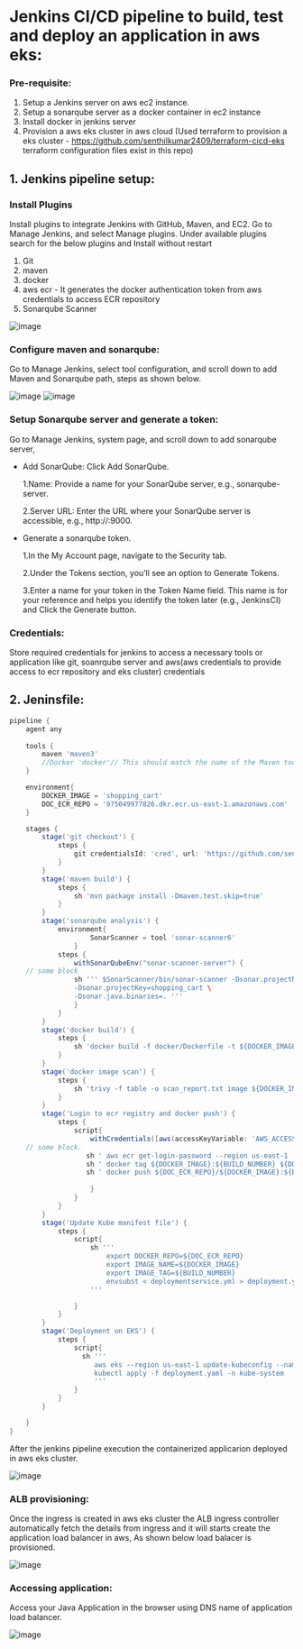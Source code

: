 # Jenkins CI/CD pipeline to build, test and deploy an application in aws eks:

### Pre-requisite:

1. Setup a Jenkins server on aws ec2 instance.
2. Setup a sonarqube server as a docker container in ec2 instance
3. Install docker in jenkins server
4. Provision a aws eks cluster in aws cloud (Used terraform to provision a eks cluster - https://github.com/senthilkumar2409/terraform-cicd-eks terraform configuration files exist in this repo)

## 1. Jenkins pipeline setup:

### Install Plugins
   Install plugins to integrate Jenkins with GitHub, Maven, and EC2. Go to Manage Jenkins, and select Manage plugins. Under available plugins search for the below plugins and Install without restart
   1. Git
   2. maven
   3. docker
   4. aws ecr - It generates the docker authentication token from aws credentials to access ECR repository
   5. Sonarqube Scanner

   ![image](https://github.com/user-attachments/assets/751d7010-cc41-429b-a266-a9f19981077e)

### Configure maven and sonarqube:
   Go to Manage Jenkins, select tool configuration, and scroll down to add Maven and Sonarqube path, steps as shown below.
    
   ![image](https://github.com/user-attachments/assets/c30afc8c-03cc-490a-b5ca-b86c4a3e3e90)
   ![image](https://github.com/user-attachments/assets/079ccfcd-dde6-4834-8461-19ed54451f41)
   
### Setup Sonarqube server and generate a token:
   Go to Manage Jenkins, system page, and scroll down to add sonarqube server,
   * Add SonarQube: Click Add SonarQube.
     
      1.Name: Provide a name for your SonarQube server, e.g., sonarqube-server.
     
      2.Server URL: Enter the URL where your SonarQube server is accessible, e.g., http://<server-url>:9000.
   
   * Generate a sonarqube token.

      1.In the My Account page, navigate to the Security tab.
     
      2.Under the Tokens section, you’ll see an option to Generate Tokens.
     
      3.Enter a name for your token in the Token Name field. This name is for your reference and helps you identify the token later (e.g., JenkinsCI) and Click the Generate button.

### Credentials:
   Store required credentials for jenkins to access a necessary tools or application like git, soanrqube server and aws(aws credentials to provide access to ecr repository and eks cluster) credentials 

## 2. Jeninsfile:

```groovy
pipeline {
    agent any
    
    tools {
        maven 'maven3'
        //Docker 'docker'// This should match the name of the Maven tool in the Global Tool Configuration
    }

    environment{
        DOCKER_IMAGE = 'shopping_cart'
        DOC_ECR_REPO = '975049977826.dkr.ecr.us-east-1.amazonaws.com'
    }

    stages {
        stage('git checkout') {
            steps {
                git credentialsId: 'cred', url: 'https://github.com/senthilkumar2409/shopping_cart.git'
            }
        }
        stage('maven build') {
            steps {
                sh 'mvn package install -Dmaven.test.skip=true' 
            }
        }
        stage('sonarqube analysis') {
            environment{
                    SonarScanner = tool 'sonar-scanner6'
                }
            steps {
                withSonarQubeEnv("sonar-scanner-server") {
    // some block
                sh ''' $SonarScanner/bin/sonar-scanner -Dsonar.projectName=shopping_cart \
                -Dsonar.projectKey=shopping_cart \
                -Dsonar.java.binaries=. '''
                }
            }
        }
        stage('docker build') {
            steps {
                sh 'docker build -f docker/Dockerfile -t ${DOCKER_IMAGE}:${BUILD_NUMBER} .' 
            }
        }
        stage('docker image scan') {
            steps {
                sh 'trivy -f table -o scan_report.txt image ${DOCKER_IMAGE}:latest' 
            }
        }
        stage('Login to ecr registry and docker push') {
            steps {
                script{
                    withCredentials([aws(accessKeyVariable: 'AWS_ACCESS_KEY_ID', credentialsId: 'aws_cred', secretKeyVariable: 'AWS_SECRET_ACCESS_KEY')]) {
    // some block. 
                   sh ' aws ecr get-login-password --region us-east-1 | docker login --username AWS --password-stdin 975049977826.dkr.ecr.us-east-1.amazonaws.com'
                   sh ' docker tag ${DOCKER_IMAGE}:${BUILD_NUMBER} ${DOC_ECR_REPO}/${DOCKER_IMAGE}:${BUILD_NUMBER}'
                   sh ' docker push ${DOC_ECR_REPO}/${DOCKER_IMAGE}:${BUILD_NUMBER}'
                    
                    }
                }
            }
        }
        stage('Update Kube manifest file') {
            steps {
                script{
                    sh '''
                        export DOCKER_REPO=${DOC_ECR_REPO}
                        export IMAGE_NAME=${DOCKER_IMAGE}
                        export IMAGE_TAG=${BUILD_NUMBER}
                        envsubst < deploymentservice.yml > deployment.yaml
                    '''

                }
            }
        }
        stage('Deployment on EKS') {
            steps {
                script{
                  sh '''
                     aws eks --region us-east-1 update-kubeconfig --name terraform-prod
                     kubectl apply -f deployment.yaml -n kube-system
                     '''
                }
            }
        }

    }
}
```
After the jenkins pipeline execution the containerized applicarion deployed in aws eks cluster.

   ![image](https://github.com/user-attachments/assets/a5c9e083-eff2-4ac8-88c8-58ddbeabd28f)

### ALB provisioning:

Once the ingress is created in aws eks cluster the ALB ingress controller automatically fetch the details from ingress and it will starts create the application load balancer in aws, As shown below load balacer is provisioned.

   ![image](https://github.com/user-attachments/assets/40ada1c8-da5b-4115-8390-3c39a36098ab)

### Accessing application:

Access your Java Application in the browser using DNS name of application load balancer.

   ![image](https://github.com/user-attachments/assets/f7cd9be1-00fe-48ce-80eb-7f7ea7370e71)



   




